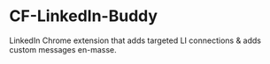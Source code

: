 # CF-LinkedIn-Buddy
LinkedIn Chrome extension that adds targeted LI connections &amp; adds custom messages en-masse.
